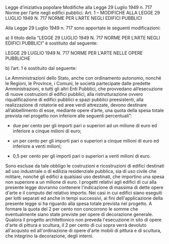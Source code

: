 Legge d’iniziativa popolare Modifiche alla Legge 29 Luglio 1949 n. 717 Norme per l’arte negli edifici pubblici.
Art. 1 – MODIFICHE ALLA LEGGE 29 LUGLIO 1949 N. 717 NORME PER L’ARTE NEGLI EDIFICI PUBBLICI

Alla Legge 29 Luglio 1949 n. 717 sono apportate le seguenti modificazioni:

a) Il titolo della “LEGGE 29 LUGLIO 1949 N. 717 NORME PER L’ARTE NEGLI EDIFICI PUBBLICI” è sostituito dal seguente:

LEGGE 29 LUGLIO 1949 N. 717 NORME PER L’ARTE NELLE OPERE PUBBLICHE

b) l’art. 1 è sostituito dal seguente:

Le Amministrazioni dello Stato, anche con ordinamento autonomo, nonché le Regioni, le Province, i Comuni, le società partecipate dalle predette Amministrazioni, e tutti gli altri Enti Pubblici, che provvedano all’esecuzione di nuove costruzioni di edifici pubblici, alla ristrutturazione ovvero riqualificazione di edifici pubblici e spazi pubblici preesistenti, alla realizzazione di rotatorie ed aree verdi attrezzate, devono destinare all’abbellimento di esse, mediante opere d’arte, una quota della spesa totale prevista nel progetto non inferiore alle seguenti percentuali”:
- due per cento per gli importi pari o superiori ad un milione di euro ed inferiore a cinque milioni di euro;

- un per cento per gli importi pari o superiori a cinque milioni di euro ed inferiore a venti milioni;

- 0,5 per cento per gli importi pari o superiori a venti milioni di euro.

Sono escluse da tale obbligo le costruzioni e ricostruzioni di edifici destinati ad uso industriale o di edilizia residenziale pubblica, sia di uso civile che militare, nonché gli edifici a qualsiasi uso destinati, che importino una spesa non superiore a un milione di euro.
I progetti relativi agli edifici di cui alla presente legge dovranno contenere l'indicazione di massima di dette opere d'arte e il computo del relativo importo.
Nei casi in cui edifici siano eseguiti per lotti separati ed anche in tempi successivi, ai fini dell'applicazione della presente legge si ha riguardo alla spesa totale prevista nel progetto.
A formare la quota del 2 per cento non concorrono le somme che eventualmente siano state previste per opere di decorazione generale.
Qualora il progetto architettonico non preveda l'esecuzione in sito di opere d'arte di pittura e scultura, il 2 per cento di cui sopra verrà devoluto all'acquisto ed all'ordinazione di opere d'arte mobili di pittura e di scultura, che integrino la decorazione, degli interni.
